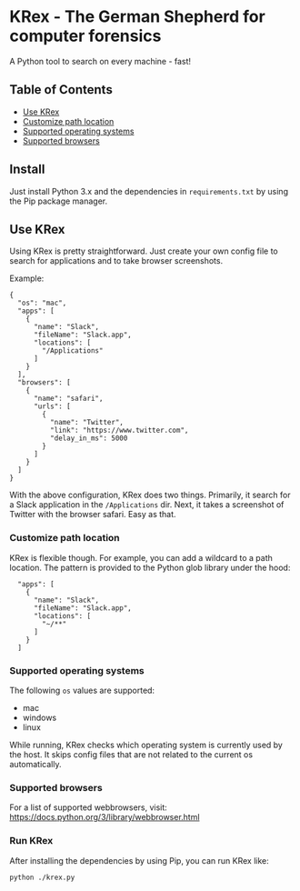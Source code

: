 # KRex - The German Shepherd for computer forensics
A Python tool to search on every machine - fast! 

## Table of Contents
- [Use KRex](#use-krex)
- [Customize path location](#customize-path-location)
- [Supported operating systems](#supported-browsers)
- [Supported browsers](#supported-browsers)

## Install
Just install Python 3.x and the dependencies in `requirements.txt` by using the Pip package manager.

## Use KRex
Using KRex is pretty straightforward. Just create your own config file to search for applications and to take browser screenshots.

Example:
```
{
  "os": "mac",
  "apps": [
    {
      "name": "Slack",
      "fileName": "Slack.app",
      "locations": [
        "/Applications"
      ]
    }
  ],
  "browsers": [
    {
      "name": "safari",
      "urls": [
        {
          "name": "Twitter",
          "link": "https://www.twitter.com",
          "delay_in_ms": 5000
        }
      ]
    }
  ]
}
```

With the above configuration, KRex does two things. Primarily, it search for a Slack application in the `/Applications` dir. Next, it takes
a screenshot of Twitter with the browser safari. Easy as that.

### Customize path location
KRex is flexible though. For example, you can add a wildcard to a path location. The pattern is provided to the
Python glob library under the hood:

```
  "apps": [
    {
      "name": "Slack",
      "fileName": "Slack.app",
      "locations": [
        "~/**"
      ]
    }
  ]
```

### Supported operating systems
The following `os` values are supported:
- mac
- windows
- linux

While running, KRex checks which operating system is currently used by the host. It skips config files that are not related
to the current os automatically.

### Supported browsers
For a list of supported webbrowsers, visit: https://docs.python.org/3/library/webbrowser.html

### Run KRex
After installing the dependencies by using Pip, you can run KRex like:
```
python ./krex.py
```
